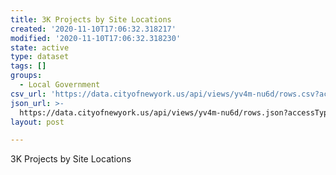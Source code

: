 ```yaml
---
title: 3K Projects by Site Locations
created: '2020-11-10T17:06:32.318217'
modified: '2020-11-10T17:06:32.318230'
state: active
type: dataset
tags: []
groups:
  - Local Government
csv_url: 'https://data.cityofnewyork.us/api/views/yv4m-nu6d/rows.csv?accessType=DOWNLOAD'
json_url: >-
  https://data.cityofnewyork.us/api/views/yv4m-nu6d/rows.json?accessType=DOWNLOAD
layout: post

---
```

3K Projects by Site Locations
